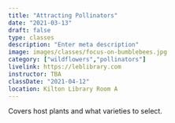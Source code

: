 ```yaml
---
title: "Attracting Pollinators"
date: "2021-03-13"
draft: false
type: classes
description: "Enter meta description"
image: images/classes/focus-on-bumblebees.jpg
category: ["wildflowers","pollinators"]
livelink: https://leblibrary.com
instructor: TBA
classDate: "2021-04-12"
location: Kilton Library Room A
---
```


Covers host plants and what varieties to select.
